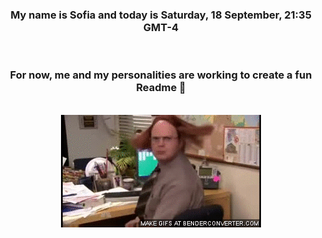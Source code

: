 


<div align="center">
<h3 >My name is Sofia and today is Saturday, 18 September, 21:35 GMT-4</h3><br>
<h3 >For now, me and my personalities are working to create a fun Readme 👋
</h3><br>
<img src='img/dwight.gif' alt='working...'/>
</div>
